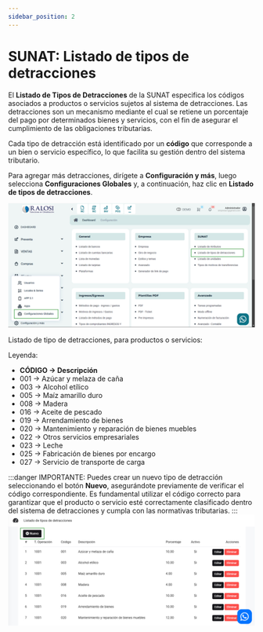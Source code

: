 ```yaml
---
sidebar_position: 2
---
```


# SUNAT: Listado de tipos de detracciones

El **Listado de Tipos de Detracciones** de la SUNAT especifica los códigos asociados a productos o servicios sujetos al sistema de detracciones. Las detracciones son un mecanismo mediante el cual se retiene un porcentaje del pago por determinados bienes y servicios, con el fin de asegurar el cumplimiento de las obligaciones tributarias.

Cada tipo de detracción está identificado por un **código** que corresponde a un bien o servicio específico, lo que facilita su gestión dentro del sistema tributario.

Para agregar más detracciones, dirígete a **Configuración y más**, luego selecciona **Configuraciones Globales** y, a continuación, haz clic en **Listado de tipos de detracciones**.

![alt text](img/Listatiposdeatribucin-1.jpg)

Listado de tipo de detracciones, para productos o servicios:

Leyenda:

* **CÓDIGO  → Descripción**
* 001  → Azúcar y melaza de caña
* 003  → Alcohol etílico
* 005  → Maíz amarillo duro
* 008  → Madera
* 016  → Aceite de pescado
* 019  → Arrendamiento de bienes
* 020  → Mantenimiento y reparación de bienes muebles
* 022  → Otros servicios empresariales
* 023  → Leche
* 025  → Fabricación de bienes por encargo
* 027  → Servicio de transporte de carga

:::danger IMPORTANTE:
Puedes crear un nuevo tipo de detracción seleccionando el botón **Nuevo**, asegurándote previamente de verificar el código correspondiente. Es fundamental utilizar el código correcto para garantizar que el producto o servicio esté correctamente clasificado dentro del sistema de detracciones y cumpla con las normativas tributarias.
:::
![Alt text](img/Listatiposdeatribucin-2.jpg)
